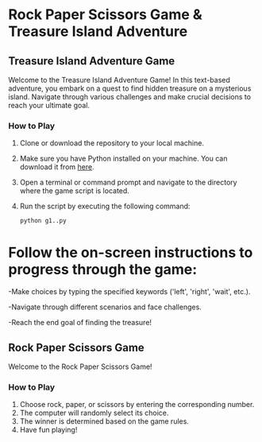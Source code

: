 # Rock Paper Scissors Game & Treasure Island Adventure

## Treasure Island Adventure Game

Welcome to the Treasure Island Adventure Game! In this text-based adventure, you embark on a quest to find hidden treasure on a mysterious island. Navigate through various challenges and make crucial decisions to reach your ultimate goal.

### How to Play

1. Clone or download the repository to your local machine.

2. Make sure you have Python installed on your machine. You can download it from [here](https://www.python.org/downloads/).

3. Open a terminal or command prompt and navigate to the directory where the game script is located.

4. Run the script by executing the following command:

   ```bash
   python g1..py
   
# Follow the on-screen instructions to progress through the game:

-Make choices by typing the specified keywords ('left', 'right', 'wait', etc.).

-Navigate through different scenarios and face challenges.

-Reach the end goal of finding the treasure!

## Rock Paper Scissors Game

Welcome to the Rock Paper Scissors Game!

### How to Play

1. Choose rock, paper, or scissors by entering the corresponding number.
2. The computer will randomly select its choice.
3. The winner is determined based on the game rules.
4. Have fun playing!


